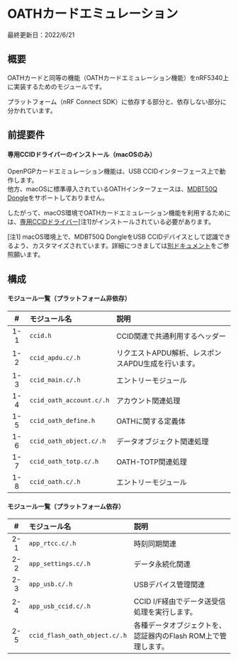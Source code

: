 # OATHカードエミュレーション

最終更新日：2022/6/21

## 概要
OATHカードと同等の機能（OATHカードエミュレーション機能）をnRF5340上に実装するためのモジュールです。

プラットフォーム（nRF Connect SDK）に依存する部分と、依存しない部分に分かれています。

## 前提要件

#### 専用CCIDドライバーのインストール（macOSのみ）

OpenPGPカードエミュレーション機能は、USB CCIDインターフェース上で動作します。<br>
他方、macOSに標準導入されているOATHインターフェースは、[MDBT50Q Dongle](../../FIDO2Device/MDBT50Q_Dongle/README.md)をサポートしておりません。

したがって、macOS環境でOATHカードエミュレーション機能を利用するためには、[専用CCIDドライバー](../../CCID/INSTALLPRG.md)[注1]がインストールされている必要があります。

[注1] macOS環境上で、MDBT50Q DongleをUSB CCIDデバイスとして認識できるよう、カスタマイズされています。詳細につきましては[別ドキュメント](../../CCID/ccid_lib/README.md)をご参照願います。

## 構成

#### モジュール一覧（プラットフォーム非依存）

|#|モジュール名|説明|
|:---:|:---|:---|
|1-1|`ccid.h`|CCID関連で共通利用するヘッダー|
|1-2|`ccid_apdu.c/.h`|リクエストAPDU解析、レスポンスAPDU生成を行います。|
|1-3|`ccid_main.c/.h`|エントリーモジュール|
|1-4|`ccid_oath_account.c/.h`|アカウント関連処理|
|1-5|`ccid_oath_define.h`|OATHに関する定義体|
|1-6|`ccid_oath_object.c/.h`|データオブジェクト関連処理|
|1-7|`ccid_oath_totp.c/.h`|OATH-TOTP関連処理|
|1-8|`ccid_oath.c/.h`|エントリーモジュール|

#### モジュール一覧（プラットフォーム依存）

|#|モジュール名|説明|
|:---:|:---|:---|
|2-1|`app_rtcc.c/.h`|時刻同期関連|
|2-2|`app_settings.c/.h`|データ永続化関連|
|2-3|`app_usb.c/.h`|USBデバイス管理関連|
|2-4|`app_usb_ccid.c/.h`|CCID I/F経由でデータ送受信処理を実行します。|
|2-5|`ccid_flash_oath_object.c/.h`|各種データオブジェクトを、認証器内のFlash ROM上で管理します。|
